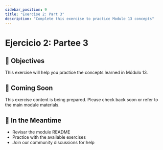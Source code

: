```yaml
---
sidebar_position: 9
title: "Exercise 2: Part 3"
description: "Complete this exercise to practice Module 13 concepts"
---
```


# Ejercicio 2: Partee 3

## 🎯 Objectives

This exercise will help you practice the concepts learned in Módulo 13.

## 📝 Coming Soon

This exercise content is being prepared. Please check back soon or refer to the main module materials.

## 🚀 In the Meantime

- Revisar the module README
- Practice with the available exercises
- Join our community discussions for help

